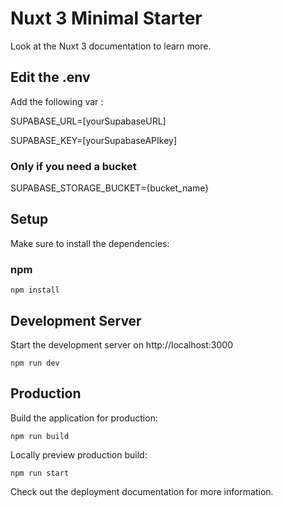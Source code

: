# Nuxt 3 Minimal Starter
Look at the Nuxt 3 documentation to learn more.

## Edit the .env

Add the following var :

SUPABASE_URL=[yourSupabaseURL]

SUPABASE_KEY=[yourSupabaseAPIkey]

### Only if you need a bucket

SUPABASE_STORAGE_BUCKET={bucket_name} 

## Setup
Make sure to install the dependencies:

### npm
`npm install`

## Development Server
Start the development server on http://localhost:3000

`npm run dev`

## Production
Build the application for production:

`npm run build`

Locally preview production build:

`npm run start`

Check out the deployment documentation for more information.